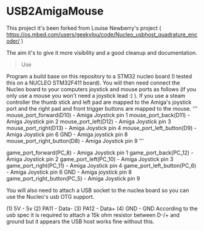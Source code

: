 # USB2AmigaMouse

This project it's been forked from Louise Newberry's project ( https://os.mbed.com/users/geekylou/code/Nucleo_usbhost_quadrature_encoder/ )

The aim it's to give it more visibility and a good cleanup and documentation. 

>Use

Program a build base on this repository to a STM32 nucleo board (I tested this on a NUCLEO STM32F411 board). You will then need connect the Nucleo board to your computers joystick and mouse ports as follows (if you only use a mouse you won't need a joystick lead :) ). If you use a steam controller the thumb stick and left pad are mapped to the Amiga's joystick port and the right pad and front trigger buttons are mapped to the mouse.
'''
mouse_port_forward(D10)     - Amiga Joystick pin 1
mouse_port_back(D11)          - Amiga Joystick pin 2
mouse_port_left(D12)          - Amiga Joystick pin 3
mouse_port_right(D13)         - Amiga Joystick pin 4
mouse_port_left_button(D9)    - Amiga Joystick pin 6
GND                           - Amiga joystick pin 8
mouse_port_right_button(D8)   - Amiga Joystick pin 9
'''

game_port_forward(PC_8)       - Amiga Joystick pin 1
game_port_back(PC_12)         - Amiga Joystick pin 2
game_port_left(PC_10)         - Amiga Joystick pin 3
game_port_right(PC_11)        - Amiga Joystick pin 4
game_port_left_button(PC_6)   - Amiga Joystick pin 6
GND                           - Amiga joystick pin 8
game_port_right_button(PC_5)  - Amiga Joystick pin 9

You will also need to attach a USB socket to the nuclea board so you can use the Nucleo's usb OTG support.

(1) 5V     - 5v
(2) PA11 - Data-
(3) PA12 - Data+
(4) GND - GND
According to the usb spec it is required to attach a 15k ohm resistor between D-/+ and ground but it appears the USB host works fine without this.
